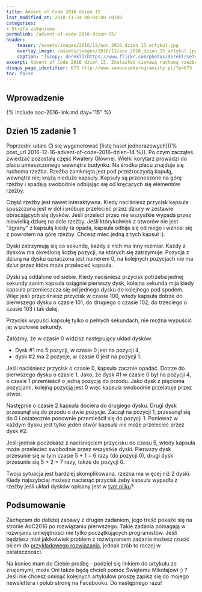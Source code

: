 ```yaml
---
title: Advent of Code 2016 dzień 15
last_modified_at: 2018-11-24 08:04:40 +0100
categories:
- Strefa zadaniowa
permalink: /advent-of-code-2016-dzien-15/
header:
    teaser: /assets/images/2016/12/aoc_2016_dzien_15_artykul.jpg
    overlay_image: /assets/images/2016/12/aoc_2016_dzien_15_artykul.jpg
    caption: "[&copy; derekl](https://www.flickr.com/photos/derekl/sets/72157649148835567)"
excerpt: Advent of Code 2016 dzień 15. Znalazłeś ciekawą ruchomą rzeźbę. W jej środku poruszają się dziwne kapsuły, chciałbyś jedną z nich wyciągnąć. Dasz radę przechytrzyć mechanizm rzeźby?
disqus_page_identifier: 673 http://www.samouczekprogramisty.pl/?p=673
toc: false
---
```


## Wprowadzenie

{% include aoc-2016-link.md day="15" %}

## Dzień 15 zadanie 1

Poprzedni udało Ci się wygenerować [listę haseł jednorazowych]({% post_url 2016-12-16-advent-of-code-2016-dzien-14 %}). Po czym zacząłeś zwiedzać pozostałą część Kwatery Głównej. Wielki korytarz prowadzi do placu umieszczonego wewnątrz budynku. Na środku placu znajduje się ruchoma rzeźba. Rzeźba zamknięta jest pod przeźroczystą kopułą, wewnątrz niej krążą nieduże kapsuły. Kapsuły są przenoszone na górę rzeźby i spadają swobodnie odbijając się od kręcących się elementów rzeźby.

Część rzeźby jest nawet interaktywna. Kiedy naciśniesz przycisk kapsuła spuszczana jest w dół i próbuje przelecieć przez dziury w zestawie obracających się dysków. Jeśli przeleci przez nie wszystkie wypada przez niewielką dziurę na dole rzeźby. Jeśli którykolwiek z otworów nie jest "zgrany" z kapsułą kiedy ta opada, kapsuła odbija się od niego i wznosi się z powrotem na górę rzeźby. Chcesz mieć jedną z tych kapsuł :).

Dyski zatrzymują się co sekundę, każdy z nich ma inny rozmiar. Każdy z dysków ma określoną liczbę pozycji, na których się zatrzymuje. Pozycja z dziurą na dysku oznaczona jest numerem 0, na kolejnych pozycjach nie ma dziur przez które może przelecieć kapsuła.

Dyski są oddalone od siebie. Kiedy naciśniesz przycisk potrzeba jednej sekundy zanim kapsuła osiągnie pierwszy dysk, kolejna sekunda mija kiedy kapsuła przemieszcza się od jednego dysku do kolejnego pod spodem. Więc jeśli przyciśniesz przycisk w czasie 100, wtedy kapsuła dotrze do pierwszego dysku o czasie 101, do drugiego o czasie 102, do trzeciego o czasie 103 i tak dalej.

Przycisk wypuści kapsułę tylko o pełnych sekundach, nie można wypuścić jej w połowie sekundy.

Załóżmy, że w czasie 0 widzisz następujący układ dysków:

- Dysk #1 ma 5 pozycji, w czasie 0 jest na pozycji 4,
- dysk #2 ma 2 pozycje, w czasie 0 jest na pozycji 1.

Jeśli naciśniesz przycisk o czasie 0, kapsuła zacznie opadać. Dotrze do pierwszego dysku o czasie 1. Jako, że dysk #1 w czasie 0 był na pozycji 4, o czasie 1 przemieścił o jedną pozycję do przodu. Jako dysk z pięcioma pozycjami, kolejną pozycją jest 0 więc kapsuła swobodnie przelatuje przez otwór.

Następnie o czasie 2 kapsuła dociera do drugiego dysku. Drugi dysk przesunął się do przodu o dwie pozycje. Zaczął na pozycji 1, przesunął się do 0 i ostatecznie ponownie przemieścił się do pozycji 1. Ponieważ w każdym dysku jest tylko jeden otwór kapsuła nie może przelecieć przez dysk #2.

Jeśli jednak poczekasz z naciśnięciem przycisku do czasu 5, wtedy kapsuła może przelecieć swobodnie przez wszystkie dyski. Pierwszy dysk przesunie się w tym czasie 5 + 1 = 6 razy (do pozycji 0), drugi dysk przesunie się 5 + 2 = 7 razy, także do pozycji 0.

Twoja sytuacja jest bardziej skomplikowana, rzeźba ma więcej niż 2 dyski. Kiedy najszybciej możesz nacisnąć przycisk żeby kapsuła wypadła z rzeźby jeśli układ dysków opisany jest w [tym pliku](https://raw.githubusercontent.com/SamouczekProgramisty/StrefaZadaniowaSamouka/master/05_aoc_2016/src/main/test/resources/day15_input.txt)?

## Podsumowanie

Zachęcam do dalszej zabawy z drugim zadaniem, jego treść pokaże się na stronie AoC2016 po rozwiązaniu pierwszego. Takie zadania pomagają w rozwijaniu umiejętności nie tylko początkujących programistów. Jeśli będziesz miał jakikolwiek problem z rozwiązaniem zadania możesz rzucić okiem do [przykładowego rozwiązania](https://github.com/SamouczekProgramisty/StrefaZadaniowaSamouka/tree/master/05_aoc_2016/src/main/java/pl/samouczekprogramisty/szs/aoc2016/day15), jednak zrób to raczej w ostateczności.

Na koniec mam do Ciebie prośbę - podziel się linkiem do artykułu ze znajomymi, może Oni także będą chcieli pomóc Świętemu Mikołajowi ;) ? Jeśli nie chcesz ominąć kolejnych artykułów proszę zapisz się do mojego newslettera i polub stronę na Facebooku. Do następnego razu!

